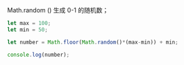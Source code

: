 
Math.random () 生成 0-1 的随机数；

```js
let max = 100;
let min = 50;

let number = Math.floor(Math.random()*(max-min)) + min;

console.log(number);
```